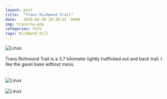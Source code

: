 ```yaml
---
layout: post
title:  "Trans Richmond Trail"
date:   2020-04-30 18:30:52 -0400
img: transrhw.png
categories: York
tags: Richmond_Hill
---
```


![Linux]({{site.baseurl}}/images/transrh.png)
<br>
<br>
Trans Richmond Trail is a 3.7 kilometer lightly trafficked out and back trail. I like the gavel base without mess.  
<br>
<br>
![Linux]({{site.baseurl}}/images/transrh1.jpg)
<br>
<br>
![Linux]({{site.baseurl}}/images/transrh2.jpg)
